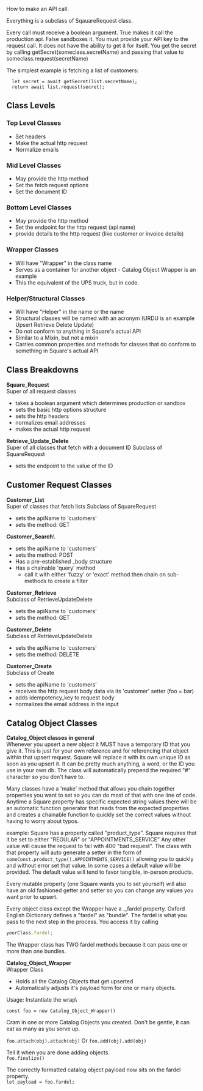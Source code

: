 How to make an API call.

Everything is a subclass of SqauareRequest class.

Every call must receive a boolean argument. True makes it call the production api. False sandboxes it.
You must provide your API key to the request call. It does not have the ability to get it for itself.
You get the secret by calling getSecret(someclass.secretName)
and passing that value to someclass.request(secretName)

The simplest example is fetching a list of customers:

```let list = new Customer_List(false)
  let secret = await getSecret(list.secretName);
  return await list.request(secret);
```

## Class Levels

### Top Level Classes

- Set headers
- Make the actual http request
- Normalize emails

### Mid Level Classes

- May provide the http method
- Set the fetch request options
- Set the document ID

### Bottom Level Classes

- May provide the http method
- Set the endpoint for the http request (api name)
- provide details to the http request (like customer or invoice details)

### Wrapper Classes

- Will have "Wrapper" in the class name
- Serves as a container for another object - Catalog Object Wrapper is an example
- This the equivalent of the UPS truck, but in code.

### Helper/Structural Classes

- Will have "Helper" in the name or the name
- Structural classes will be named with an acronym (URDU is an example Upsert Retrieve Delete Update)
- Do not conform to anything in Square's actual API
- Similar to a Mixin, but not a mixin
- Carries common properties and methods for classes that do conform to something in Square's actual API

## Class Breakdowns

**Square_Request**\
Super of all request classes

- takes a boolean argument which determines production or sandbox
- sets the basic http options structure
- sets the http headers
- normalizes email addresses
- makes the actual http request

**Retrieve_Update_Delete**\
Super of all classes that fetch with a document ID
Subclass of SquareRequest

- sets the endpoint to the value of the ID

## Customer Request Classes

**Customer_List**\
Super of classes that fetch lists
Subclass of SquareRequest

- sets the apiName to 'customers'
- sets the method: GET

**Customer_Search**\

- sets the apiName to 'customers'
- sets the method: POST
- Has a pre-established \_body structure
- Has a chainable 'query' method
  - call it with either 'fuzzy' or 'exact' method then chain on sub-methods to create a filter

**Customer_Retrieve**\
Subclass of RetrieveUpdateDelete

- sets the apiName to 'customers'
- sets the method: GET

**Customer_Delete**\
Subclass of RetrieveUpdateDelete

- sets the apiName to 'customers'
- sets the method: DELETE

**Customer_Create**\
Subclass of Create

- sets the apiName to 'customers'
- receives the http request body data via its 'customer' setter (foo = bar)
- adds idempotency_key to request body
- normalizes the email address in the input

## Catalog Object Classes

**Catalog_Object classes in general**\
Whenever you upsert a new object it MUST have a temporary ID that you give it. This is just for your own reference
and for referencing that object within that upsert request. Square will replace it with its own unique ID as soon
as you upsert it. It can be pretty much anything, a word, or the ID you use in your own db. The class will
automatically prepend the required "#" character so you don't have to.

Many classes have a 'make' method that allows you chain together properties you want to set so you can do most of
that with one line of code. Anytime a Square property has specific expected string values there will be an automatic
function generator that reads from the expected properties and creates a chainable function to quickly set the correct
values without having to worry about typos.

example: Square has a property called "product_type". Square requires that it be set to either "REGULAR" or "APPOINTMENTS_SERVICE"
Any other value will cause the request to fail with 400 "bad request".
The class with that property will auto generate a setter in the form of `someConst.product_type().APPOINTMENTS_SERVICE()`
allowing you to quickly and without error set that value. In some cases a default value will be provided. The default value
will tend to favor tangible, in-person products.

Every mutable property (one Square wants you to set yourself) will also have an old fashioned getter and setter so you can change
any values you want prior to upsert.

Every object class except the Wrapper have a .\_fardel property. Oxford English Dictionary defines a "fardel" as "bundle". The fardel is what you pass to the next step in the process. You access it by calling

```js
yourClass.fardel;
```

The Wrapper class has TWO fardel methods because it can pass one or more than one bundles.

**Catalog_Object_Wrapper**\
Wrapper Class

- Holds all the Catalog Objects that get upserted
- Automatically adjusts it's payload form for one or many objects.

Usage:
Instantiate the wrap\

`const foo = new Catalog_Object_Wrapper()`

Cram in one or more Catalog Objects you created. Don't be gentle, it can eat as many as you serve up.

`foo.attach(obj).attach(obj)`
Or
`foo.add(obj).add(obj)`

Tell it when you are done adding objects.\
`foo.finalize()`

The correctly formatted catalog object payload now sits on the fardel property.\
`let payload = foo.fardel;`
